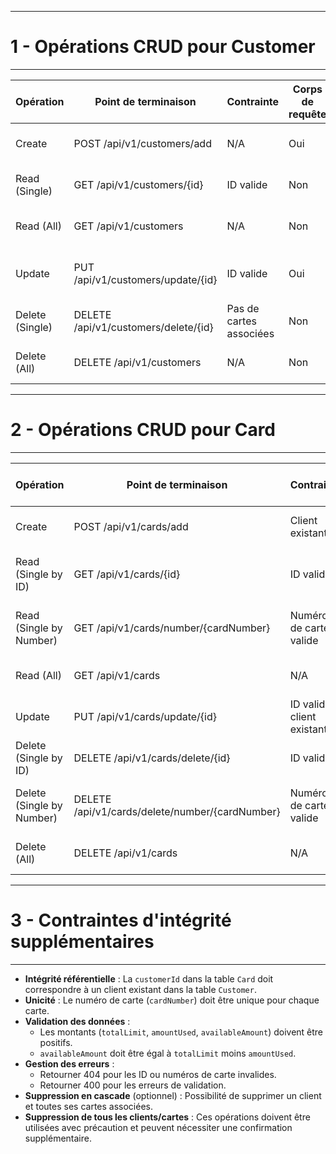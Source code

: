 
------------------------------------------------------
# 1 - Opérations CRUD pour Customer
------------------------------------------------------


| Opération | Point de terminaison | Contrainte | Corps de requête | Auto-incrément | Description |
|-----------|----------------------|------------|------------------|----------------|-------------|
| Create | POST /api/v1/customers/add | N/A | Oui | ✓ | Ajoute un nouveau client |
| Read (Single) | GET /api/v1/customers/{id} | ID valide | Non | N/A | Récupère les détails d'un client |
| Read (All) | GET /api/v1/customers | N/A | Non | N/A | Récupère tous les clients |
| Update | PUT /api/v1/customers/update/{id} | ID valide | Oui | N/A | Met à jour les informations d'un client |
| Delete (Single) | DELETE /api/v1/customers/delete/{id} | Pas de cartes associées | Non | N/A | Supprime un client sans cartes |
| Delete (All) | DELETE /api/v1/customers | N/A | Non | N/A | Supprime tous les clients |


------------------------------------------------------
# 2 - Opérations CRUD pour Card
------------------------------------------------------


| Opération | Point de terminaison | Contrainte | Corps de requête | Auto-incrément | Description |
|-----------|----------------------|------------|------------------|----------------|-------------|
| Create | POST /api/v1/cards/add | Client existant | Oui | ✓ | Ajoute une nouvelle carte |
| Read (Single by ID) | GET /api/v1/cards/{id} | ID valide | Non | N/A | Récupère les détails d'une carte par ID |
| Read (Single by Number) | GET /api/v1/cards/number/{cardNumber} | Numéro de carte valide | Non | N/A | Récupère les détails d'une carte par numéro |
| Read (All) | GET /api/v1/cards | N/A | Non | N/A | Récupère toutes les cartes |
| Update | PUT /api/v1/cards/update/{id} | ID valide, client existant | Oui | N/A | Met à jour les détails d'une carte |
| Delete (Single by ID) | DELETE /api/v1/cards/delete/{id} | ID valide | Non | N/A | Supprime une carte par son ID |
| Delete (Single by Number) | DELETE /api/v1/cards/delete/number/{cardNumber} | Numéro de carte valide | Non | N/A | Supprime une carte par son numéro |
| Delete (All) | DELETE /api/v1/cards | N/A | Non | N/A | Supprime toutes les cartes |


------------------------------------------------------
# 3 - Contraintes d'intégrité supplémentaires
------------------------------------------------------

- **Intégrité référentielle** : La `customerId` dans la table `Card` doit correspondre à un client existant dans la table `Customer`.
- **Unicité** : Le numéro de carte (`cardNumber`) doit être unique pour chaque carte.
- **Validation des données** :
  - Les montants (`totalLimit`, `amountUsed`, `availableAmount`) doivent être positifs.
  - `availableAmount` doit être égal à `totalLimit` moins `amountUsed`.
- **Gestion des erreurs** :
  - Retourner 404 pour les ID ou numéros de carte invalides.
  - Retourner 400 pour les erreurs de validation.
- **Suppression en cascade** (optionnel) : Possibilité de supprimer un client et toutes ses cartes associées.
- **Suppression de tous les clients/cartes** : Ces opérations doivent être utilisées avec précaution et peuvent nécessiter une confirmation supplémentaire.


